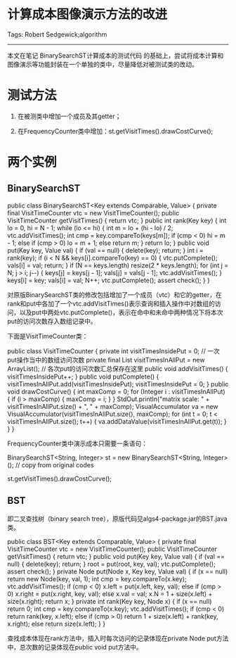 # 计算成本图像演示方法的改进
Tags: Robert Sedgewick;algorithm

------

本文在笔记 BinarySearchST计算成本的测试代码 的基础上，尝试将成本计算和图像演示等功能封装在一个单独的类中，尽量降低对被测试类的改动。

 

# 测试方法

 

1. 在被测类中增加一个成员及其getter；

1. 在FrequencyCounter类中增加：st.getVisitTimes().drawCostCurve();

 

# 两个实例

 

## BinarySearchST

 

 public class BinarySearchST<Key extends Comparable<Key>, Value> { 
  private final VisitTimeCounter vtc = new VisitTimeCounter(); 
  public VisitTimeCounter getVisitTimes() { 
   return vtc; 
  } 
  public int rank(Key key) { 
   int lo = 0, hi = N - 1; 
   while (lo <= hi) { 
    int m = lo + (hi - lo) / 2; 
    vtc.addVisitTimes(); 
    int cmp = key.compareTo(keys[m]); 
    if (cmp < 0) 
     hi = m - 1; 
    else if (cmp > 0) 
     lo = m + 1; 
    else 
     return m; 
   } 
   return lo; 
  } 
  public void put(Key key, Value val) { 
   if (val == null) { 
    delete(key); 
    return; 
   } 
   int i = rank(key); 
   if (i < N && keys[i].compareTo(key) == 0) { 
    vtc.putComplete(); 
    vals[i] = val; 
    return; 
   } 
   if (N == keys.length) 
    resize(2 * keys.length); 
   for (int j = N; j > i; j--) { 
    keys[j] = keys[j - 1]; 
    vals[j] = vals[j - 1]; 
    vtc.addVisitTimes(); 
   } 
   keys[i] = key; 
   vals[i] = val; 
   N++; 
   vtc.putComplete(); 
   assert check(); 
  } 
 } 

 

对原版BinarySearchST类的修改包括增加了一个成员（vtc）和它的getter，在rank和put中各加了一个vtc.addVisitTimes()表示查询和插入操作中对数组的访问，以及put中两处vtc.putComplete()，表示在命中和未命中两种情况下将本次put的访问次数存入数组记录中。

下面是VisitTimeCounter类：

 

 public class VisitTimeCounter { 
  private int visitTimesInsidePut = 0; // 一次put操作当中的数组访问次数 
  private final List<Integer> visitTimesInAllPut = new ArrayList<Integer>(); // 各次put的访问次数汇总保存在这里 
  public void addVisitTimes() { 
   visitTimesInsidePut++; 
  } 
  public void putComplete() { 
   visitTimesInAllPut.add(visitTimesInsidePut); 
   visitTimesInsidePut = 0; 
  } 
  public void drawCostCurve() { 
   int maxComp = 0; 
   for (Integer i : visitTimesInAllPut) { 
    if (i > maxComp) { 
     maxComp = i; 
    } 
   } 
   StdOut.println("matrix scale: " + visitTimesInAllPut.size() + ", " 
     + maxComp); 
   VisualAccumulator va = new VisualAccumulator(visitTimesInAllPut.size(), 
     maxComp); 
   for (int t = 0; t < visitTimesInAllPut.size(); t++) { 
    va.addDataValue(visitTimesInAllPut.get(t)); 
   } 
  } 
 } 

 

FrequencyCounter类中演示成本只需要一条语句：

 BinarySearchST<String, Integer> st = new BinarySearchST<String, Integer>(); // copy from original codes 

 st.getVisitTimes().drawCostCurve(); 

 

## BST

 

即二叉查找树（binary search tree），原版代码见algs4-package.jar的BST.java类。

 

 public class BST<Key extends Comparable<Key>, Value> { 
  private final VisitTimeCounter vtc = new VisitTimeCounter(); 
  public VisitTimeCounter getVisitTimes() { 
   return vtc; 
  } 
  public void put(Key key, Value val) { 
   if (val == null) { 
    delete(key); 
    return; 
   } 
   root = put(root, key, val); 
   vtc.putComplete(); 
   assert check(); 
  } 
  private Node put(Node x, Key key, Value val) { 
   if (x == null) 
    return new Node(key, val, 1); 
   int cmp = key.compareTo(x.key); 
   vtc.addVisitTimes(); 
   if (cmp < 0) 
    x.left = put(x.left, key, val); 
   else if (cmp > 0) 
    x.right = put(x.right, key, val); 
   else 
    x.val = val; 
   x.N = 1 + size(x.left) + size(x.right); 
   return x; 
  } 
  private int rank(Key key, Node x) { 
   if (x == null) 
    return 0; 
   int cmp = key.compareTo(x.key); 
   vtc.addVisitTimes(); 
   if (cmp < 0) 
    return rank(key, x.left); 
   else if (cmp > 0) 
    return 1 + size(x.left) + rank(key, x.right); 
   else 
    return size(x.left); 
  } 
 } 

 

查找成本体现在rank方法中，插入时每次访问的记录体现在private Node put方法中，总次数的记录体现在public void put方法中。